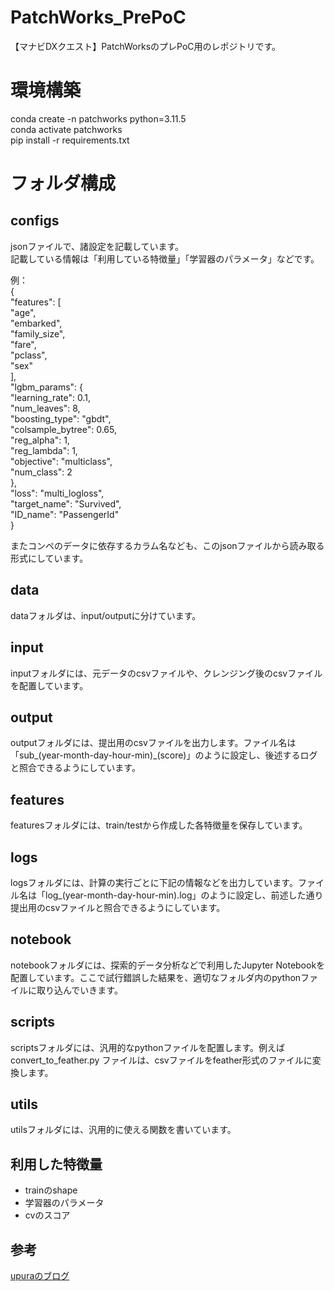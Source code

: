 # PatchWorks_PrePoC
【マナビDXクエスト】PatchWorksのプレPoC用のレポジトリです。

# 環境構築
conda create -n patchworks python=3.11.5  
conda activate patchworks  
pip install -r requirements.txt  

# フォルダ構成
## configs
jsonファイルで、諸設定を記載しています。  
記載している情報は「利用している特徴量」「学習器のパラメータ」などです。  

例：  
{  
  "features": [  
      "age",  
      "embarked",  
      "family_size",  
      "fare",  
      "pclass",  
      "sex"  
  ],  
  "lgbm_params": {  
    "learning_rate": 0.1,  
    "num_leaves": 8,  
    "boosting_type": "gbdt",  
    "colsample_bytree": 0.65,  
    "reg_alpha": 1,  
    "reg_lambda": 1,  
    "objective": "multiclass",  
    "num_class": 2  
  },  
  "loss": "multi_logloss",  
  "target_name": "Survived",  
  "ID_name": "PassengerId"  
}  

またコンペのデータに依存するカラム名なども、このjsonファイルから読み取る形式にしています。

## data
dataフォルダは、input/outputに分けています。

## input
inputフォルダには、元データのcsvファイルや、クレンジング後のcsvファイルを配置しています。

## output
outputフォルダには、提出用のcsvファイルを出力します。ファイル名は「sub_(year-month-day-hour-min)_(score)」のように設定し、後述するログと照合できるようにしています。

## features
featuresフォルダには、train/testから作成した各特徴量を保存しています。

## logs
logsフォルダには、計算の実行ごとに下記の情報などを出力しています。ファイル名は「log_(year-month-day-hour-min).log」のように設定し、前述した通り提出用のcsvファイルと照合できるようにしています。

## notebook
notebookフォルダには、探索的データ分析などで利用したJupyter Notebookを配置しています。ここで試行錯誤した結果を、適切なフォルダ内のpythonファイルに取り込んでいきます。

## scripts
scriptsフォルダには、汎用的なpythonファイルを配置します。例えば convert_to_feather.py ファイルは、csvファイルをfeather形式のファイルに変換します。

## utils
utilsフォルダには、汎用的に使える関数を書いています。

## 利用した特徴量
- trainのshape
- 学習器のパラメータ
- cvのスコア

## 参考
[upuraのブログ](https://upura.hatenablog.com/entry/2018/12/28/225234)



